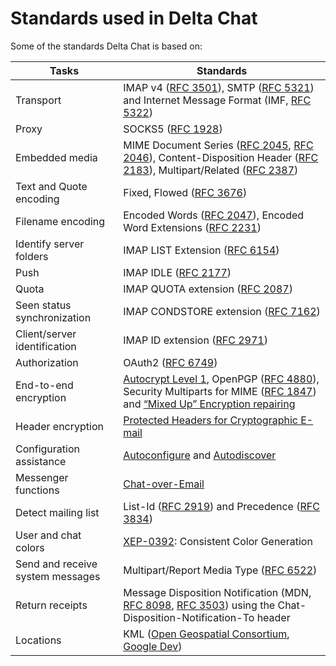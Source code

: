 # Standards used in Delta Chat

Some of the standards Delta Chat is based on:

Tasks                            | Standards
---------------------------------|---------------------------------------------
Transport                        | IMAP v4 ([RFC 3501](https://tools.ietf.org/html/rfc3501)), SMTP ([RFC 5321](https://tools.ietf.org/html/rfc5321)) and Internet Message Format (IMF, [RFC 5322](https://tools.ietf.org/html/rfc5322))
Proxy                            | SOCKS5 ([RFC 1928](https://tools.ietf.org/html/rfc1928))
Embedded media                   | MIME Document Series ([RFC 2045](https://tools.ietf.org/html/rfc2045), [RFC 2046](https://tools.ietf.org/html/rfc2046)), Content-Disposition Header ([RFC 2183](https://tools.ietf.org/html/rfc2183)), Multipart/Related ([RFC 2387](https://tools.ietf.org/html/rfc2387))
Text and Quote encoding          | Fixed, Flowed ([RFC 3676](https://tools.ietf.org/html/rfc3676))
Filename encoding                | Encoded Words ([RFC 2047](https://tools.ietf.org/html/rfc2047)), Encoded Word Extensions ([RFC 2231](https://tools.ietf.org/html/rfc2231))
Identify server folders          | IMAP LIST Extension ([RFC 6154](https://tools.ietf.org/html/rfc6154))
Push                             | IMAP IDLE ([RFC 2177](https://tools.ietf.org/html/rfc2177))
Quota                            | IMAP QUOTA extension ([RFC 2087](https://tools.ietf.org/html/rfc2087))
Seen status synchronization      | IMAP CONDSTORE extension ([RFC 7162](https://tools.ietf.org/html/rfc7162))
Client/server identification     | IMAP ID extension ([RFC 2971](https://datatracker.ietf.org/doc/html/rfc2971))
Authorization                    | OAuth2 ([RFC 6749](https://tools.ietf.org/html/rfc6749))
End-to-end encryption            | [Autocrypt Level 1](https://autocrypt.org/level1.html), OpenPGP ([RFC 4880](https://tools.ietf.org/html/rfc4880)), Security Multiparts for MIME ([RFC 1847](https://tools.ietf.org/html/rfc1847)) and [“Mixed Up” Encryption repairing](https://tools.ietf.org/id/draft-dkg-openpgp-pgpmime-message-mangling-00.html)
Header encryption                | [Protected Headers for Cryptographic E-mail](https://datatracker.ietf.org/doc/draft-autocrypt-lamps-protected-headers/)
Configuration assistance         | [Autoconfigure](https://web.archive.org/web/20210402044801/https://developer.mozilla.org/en-US/docs/Mozilla/Thunderbird/Autoconfiguration) and [Autodiscover](https://technet.microsoft.com/library/bb124251(v=exchg.150).aspx)
Messenger functions              | [Chat-over-Email](https://github.com/deltachat/deltachat-core-rust/blob/master/spec.md#chat-mail-specification)
Detect mailing list              | List-Id ([RFC 2919](https://tools.ietf.org/html/rfc2919)) and Precedence ([RFC 3834](https://tools.ietf.org/html/rfc3834))
User and chat colors             | [XEP-0392](https://xmpp.org/extensions/xep-0392.html): Consistent Color Generation
Send and receive system messages | Multipart/Report Media Type ([RFC 6522](https://tools.ietf.org/html/rfc6522))
Return receipts                  | Message Disposition Notification (MDN, [RFC 8098](https://tools.ietf.org/html/rfc8098), [RFC 3503](https://tools.ietf.org/html/rfc3503)) using the Chat-Disposition-Notification-To header
Locations                        | KML ([Open Geospatial Consortium](http://www.opengeospatial.org/standards/kml/), [Google Dev](https://developers.google.com/kml/))

